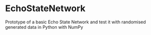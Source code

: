 # EchoStateNetwork
Prototype of a basic Echo State Network and test it with randomised generated data in Python with NumPy

